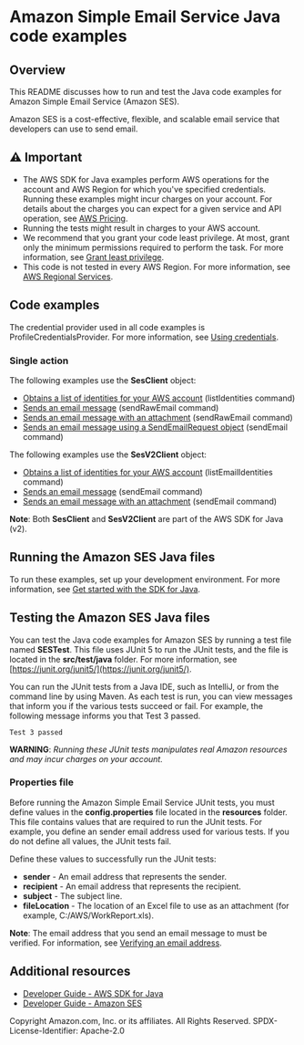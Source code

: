 # Amazon Simple Email Service Java code examples

## Overview
This README discusses how to run and test the Java code examples for Amazon Simple Email Service (Amazon SES).

Amazon SES is a cost-effective, flexible, and scalable email service that developers can use to send email.

## ⚠️ Important
* The AWS SDK for Java examples perform AWS operations for the account and AWS Region for which you've specified credentials. Running these examples might incur charges on your account. For details about the charges you can expect for a given service and API operation, see [AWS Pricing](https://aws.amazon.com/pricing/).
* Running the tests might result in charges to your AWS account.
* We recommend that you grant your code least privilege. At most, grant only the minimum permissions required to perform the task. For more information, see [Grant least privilege](https://docs.aws.amazon.com/IAM/latest/UserGuide/best-practices.html#grant-least-privilege). 
* This code is not tested in every AWS Region. For more information, see [AWS Regional Services](https://aws.amazon.com/about-aws/global-infrastructure/regional-product-services).

## Code examples

The credential provider used in all code examples is ProfileCredentialsProvider. For more information, see [Using credentials](https://docs.aws.amazon.com/sdk-for-java/latest/developer-guide/credentials.html).

### Single action

The following examples use the **SesClient** object:

- [Obtains a list of identities for your AWS account](https://github.com/awsdocs/aws-doc-sdk-examples/blob/main/javav2/example_code/ses/src/main/java/com/example/ses/ListIdentities.java) (listIdentities command)
- [Sends an email message](https://github.com/awsdocs/aws-doc-sdk-examples/blob/main/javav2/example_code/ses/src/main/java/com/example/ses/SendMessage.java) (sendRawEmail command)
- [Sends an email message with an attachment](https://github.com/awsdocs/aws-doc-sdk-examples/blob/main/javav2/example_code/ses/src/main/java/com/example/ses/SendMessageAttachment.java) (sendRawEmail command)
- [Sends an email message using a SendEmailRequest object](https://github.com/awsdocs/aws-doc-sdk-examples/blob/main/javav2/example_code/ses/src/main/java/com/example/ses/SendMessageEmailRequest.java) (sendEmail command)


The following examples use the **SesV2Client** object:

- [Obtains a list of identities for your AWS account](https://github.com/awsdocs/aws-doc-sdk-examples/blob/main/javav2/example_code/ses/src/main/java/com/example/sesv2/ListIdentities.java) (listEmailIdentities command)
- [Sends an email message](https://github.com/awsdocs/aws-doc-sdk-examples/blob/main/javav2/example_code/ses/src/main/java/com/example/sesv2/SendEmail.java) (sendEmail command)
- [Sends an email message with an attachment](https://github.com/awsdocs/aws-doc-sdk-examples/blob/main/javav2/example_code/ses/src/main/java/com/example/sesv2/SendMessageAttachment.java) (sendEmail command)

**Note**: Both **SesClient** and **SesV2Client** are part of the AWS SDK for Java (v2). 

## Running the Amazon SES Java files

To run these examples, set up your development environment. For more information, 
see [Get started with the SDK for Java](https://docs.aws.amazon.com/sdk-for-java/latest/developer-guide/setup.html). 


 ## Testing the Amazon SES Java files

You can test the Java code examples for Amazon SES by running a test file named **SESTest**. This file uses JUnit 5 to run the JUnit tests, and the file is located in the **src/test/java** folder. For more information, see [https://junit.org/junit5/](https://junit.org/junit5/).

You can run the JUnit tests from a Java IDE, such as IntelliJ, or from the command line by using Maven. As each test is run, you can view messages that inform you if the various tests succeed or fail. For example, the following message informs you that Test 3 passed.

	Test 3 passed

**WARNING**: _Running these JUnit tests manipulates real Amazon resources and may incur charges on your account._

 ### Properties file
Before running the Amazon Simple Email Service JUnit tests, you must define values in the **config.properties** file located in the **resources** folder. This file contains values that are required to run the JUnit tests. For example, you define an sender email address used for various tests. 
If you do not define all values, the JUnit tests fail.

Define these values to successfully run the JUnit tests:

- **sender** - An email address that represents the sender.   
- **recipient** - An email address that represents the recipient.
- **subject** - The subject line.
- **fileLocation** - The location of an Excel file to use as an attachment (for example, C:/AWS/WorkReport.xls).

**Note**: The email address that you send an email message to must be verified. For information, see [Verifying an email address](https://docs.aws.amazon.com/ses/latest/DeveloperGuide//verify-email-addresses-procedure.html).


## Additional resources
* [Developer Guide - AWS SDK for Java](https://docs.aws.amazon.com/sdk-for-java/latest/developer-guide/home.html)
* [Developer Guide - Amazon SES](https://docs.aws.amazon.com/ses/latest/dg/Welcome.html)

Copyright Amazon.com, Inc. or its affiliates. All Rights Reserved. SPDX-License-Identifier: Apache-2.0


